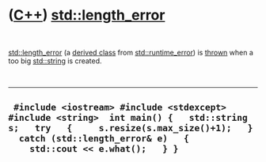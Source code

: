 



 

 

 

 

 

([C++](Cpp.htm)) [std::length\_error](CppLength_error.htm)
==========================================================

 

[std::length\_error](CppLength_error.htm) (a [derived
class](CppDerivedClass.htm) from
[std::runtime\_error](CppRuntime_error.htm)) is [thrown](CppThrow.htm)
when a too big [std::string](CppString.htm) is created.

 

  --------------------------------------------------------------------------------------------------------------------------------------------------------------------------------------------------------------
  ` #include <iostream> #include <stdexcept> #include <string>  int main() {   std::string s;   try   {     s.resize(s.max_size()+1);   }   catch (std::length_error& e)   {     std::cout << e.what();   } }`
  --------------------------------------------------------------------------------------------------------------------------------------------------------------------------------------------------------------

 

 

 

 

 





 



